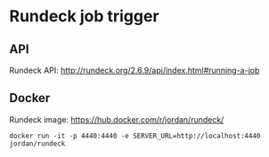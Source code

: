 # Rundeck job trigger

## API

Rundeck API:
http://rundeck.org/2.6.9/api/index.html#running-a-job

## Docker

Rundeck image:
https://hub.docker.com/r/jordan/rundeck/

    docker run -it -p 4440:4440 -e SERVER_URL=http://localhost:4440 jordan/rundeck
